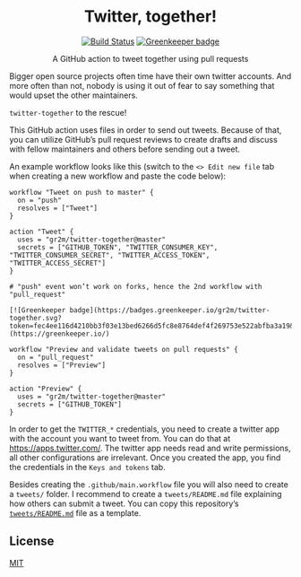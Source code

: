 <h1 align="center">Twitter, together!</h1>

<p align="center">
  <a href="https://travis-ci.com/gr2m/twitter-together" rel="nofollow"><img alt="Build Status" src="https://travis-ci.com/gr2m/twitter-together.svg?branch=master"></a>
  <a href="https://greenkeeper.io/" rel="nofollow"><img src="https://badges.greenkeeper.io/gr2m/twitter-together.svg" alt="Greenkeeper badge"></a>
</p>

<p align="center">A GitHub action to tweet together using pull requests</p>

Bigger open source projects often time have their own twitter accounts. And more often than not, nobody is using it out of fear to say something that would upset the other maintainers.

`twitter-together` to the rescue!

This GitHub action uses files in order to send out tweets. Because of that, you can utilize GitHub’s pull request reviews to create drafts and discuss with fellow maintainers and others before sending out a tweet.

An example workflow looks like this (switch to the <kbd>`<> Edit new file`</kbd> tab when creating a new workflow and paste the code below):

```workflow
workflow "Tweet on push to master" {
  on = "push"
  resolves = ["Tweet"]
}

action "Tweet" {
  uses = "gr2m/twitter-together@master"
  secrets = ["GITHUB_TOKEN", "TWITTER_CONSUMER_KEY", "TWITTER_CONSUMER_SECRET", "TWITTER_ACCESS_TOKEN", "TWITTER_ACCESS_SECRET"]
}

# "push" event won’t work on forks, hence the 2nd workflow with "pull_request"

[![Greenkeeper badge](https://badges.greenkeeper.io/gr2m/twitter-together.svg?token=fec4ee116d4210bb3f03e13bed6266d5fc8e8764def4f269753e522abfba3a19&ts=1550824957051)](https://greenkeeper.io/)

workflow "Preview and validate tweets on pull requests" {
  on = "pull_request"
  resolves = ["Preview"]
}

action "Preview" {
  uses = "gr2m/twitter-together@master"
  secrets = ["GITHUB_TOKEN"]
}
```

In order to get the `TWITTER_*` credentials, you need to create a twitter app with the account you want to tweet from. You can do that at https://apps.twitter.com/. The twitter app needs read and write permissions, all other configurations are irrelevant. Once you created the app, you find the credentials in the  <kbd>`Keys and tokens`</kbd>  tab.

Besides creating the `.github/main.workflow` file you will also need to create a `tweets/` folder. I recommend to create a `tweets/README.md` file explaining how others can submit a tweet. You can copy this repository’s [`tweets/README.md`](tweets/README.md) file as a template.

## License

[MIT](LICENSE)
